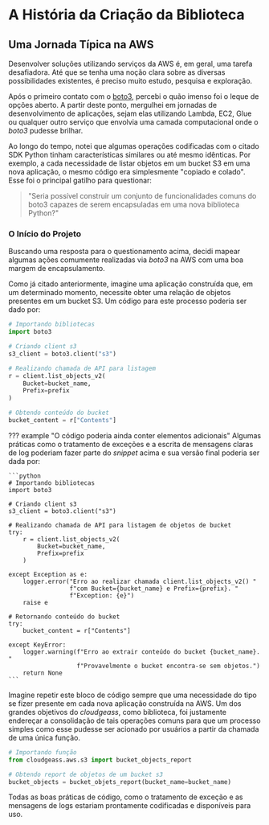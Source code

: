 # A História da Criação da Biblioteca

## Uma Jornada Típica na AWS

Desenvolver soluções utilizando serviços da AWS é, em geral, uma tarefa desafiadora. Até que se tenha uma noção clara sobre as diversas possibilidades existentes, é preciso muito estudo, pesquisa e exploração.

Após o primeiro contato com o [boto3](https://boto3.amazonaws.com/v1/documentation/api/latest/index.html), percebi o quão imenso foi o leque de opções aberto. A partir deste ponto, mergulhei em jornadas de desenvolvimento de aplicações, sejam elas utilizando Lambda, EC2, Glue ou qualquer outro serviço que envolvia uma camada computacional onde o *boto3* pudesse brilhar.

Ao longo do tempo, notei que algumas operações codificadas com o citado SDK Python tinham características similares ou até mesmo idênticas. Por exemplo, a cada necessidade de listar objetos em um bucket S3 em uma nova aplicação, o mesmo código era simplesmente "copiado e colado". Esse foi o principal gatilho para questionar:

> "Seria possível construir um conjunto de funcionalidades comuns do boto3 capazes de serem encapsuladas em uma nova biblioteca Python?"

### O Início do Projeto

Buscando uma resposta para o questionamento acima, decidi mapear algumas ações comumente realizadas via *boto3* na AWS com uma boa margem de encapsulamento.

Como já citado anteriormente, imagine uma aplicação construída que, em um determinado momento, necessite obter uma relação de objetos presentes em um bucket S3. Um código para este processo poderia ser dado por:

```python
# Importando bibliotecas
import boto3

# Criando client s3
s3_client = boto3.client("s3")

# Realizando chamada de API para listagem
r = client.list_objects_v2(
    Bucket=bucket_name,
    Prefix=prefix
)

# Obtendo conteúdo do bucket
bucket_content = r["Contents"]
```

??? example "O código poderia ainda conter elementos adicionais"
    Algumas práticas como o tratamento de exceções e a escrita de mensagens claras de log poderiam fazer parte do *snippet* acima e sua versão final poderia ser dada por:

    ```python
    # Importando bibliotecas
    import boto3

    # Criando client s3
    s3_client = boto3.client("s3")

    # Realizando chamada de API para listagem de objetos de bucket
    try:
        r = client.list_objects_v2(
            Bucket=bucket_name,
            Prefix=prefix
        )

    except Exception as e:
        logger.error("Erro ao realizar chamada client.list_objects_v2() "
                     f"com Bucket={bucket_name} e Prefix={prefix}. "
                     f"Exception: {e}")
        raise e

    # Retornando conteúdo do bucket
    try:
        bucket_content = r["Contents"]

    except KeyError:
        logger.warning(f"Erro ao extrair conteúdo do bucket {bucket_name}. "
                       f"Provavelmente o bucket encontra-se sem objetos.")
        return None
    ```

Imagine repetir este bloco de código sempre que uma necessidade do tipo se fizer presente em cada nova aplicação construída na AWS. Um dos grandes objetivos do *cloudgeass*, como biblioteca, foi justamente endereçar a consolidação de tais operações comuns para que um processo simples como esse pudesse ser acionado por usuários a partir da chamada de uma única função.

```python
# Importando função
from cloudgeass.aws.s3 import bucket_objects_report

# Obtendo report de objetos de um bucket s3
bucket_objects = bucket_objets_report(bucket_name=bucket_name)
```

Todas as boas práticas de código, como o tratamento de exceção e as mensagens de logs estariam prontamente codificadas e disponíveis para uso.
